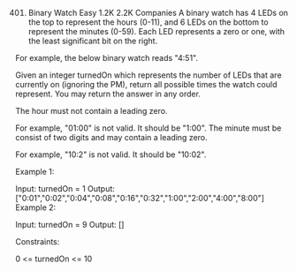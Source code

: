 ﻿401. Binary Watch
     Easy
     1.2K
     2.2K
     Companies
     A binary watch has 4 LEDs on the top to represent the hours (0-11), and 6 LEDs on the bottom to represent the minutes (0-59). Each LED represents a zero or one, with the least significant bit on the right.

For example, the below binary watch reads "4:51".


Given an integer turnedOn which represents the number of LEDs that are currently on (ignoring the PM), return all possible times the watch could represent. You may return the answer in any order.

The hour must not contain a leading zero.

For example, "01:00" is not valid. It should be "1:00".
The minute must be consist of two digits and may contain a leading zero.

For example, "10:2" is not valid. It should be "10:02".


Example 1:

Input: turnedOn = 1
Output: ["0:01","0:02","0:04","0:08","0:16","0:32","1:00","2:00","4:00","8:00"]
Example 2:

Input: turnedOn = 9
Output: []


Constraints:

0 <= turnedOn <= 10